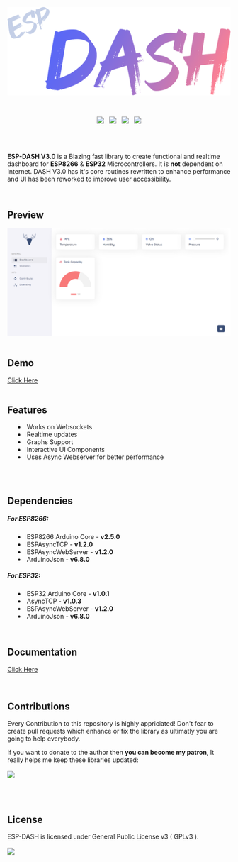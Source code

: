 <p align="center"><img src="/docs/img/logo.svg?sanitize=true&raw=true" width="620"></p>
<br/>

<p align="center">
<!-- <img src="https://img.shields.io/travis/com/ayushsharma82/ESP-DASH.svg?style=for-the-badge" />
&nbsp; -->
<img src="https://img.shields.io/github/last-commit/ayushsharma82/ESP-DASH.svg?style=for-the-badge" />
&nbsp;
<img src="https://img.shields.io/github/license/ayushsharma82/ESP-DASH.svg?style=for-the-badge" />
&nbsp;
<a href="https://opencollective.com/espdash/contribute" target="_blank"><img src="https://img.shields.io/opencollective/all/espdash?style=for-the-badge&logo=open-collective" /></a>
&nbsp;
<a href="https://www.buymeacoffee.com/6QGVpSj" target="_blank"><img src="https://img.shields.io/badge/Buy%20me%20a%20coffee-%245-orange?style=for-the-badge&logo=buy-me-a-coffee" /></a>
</p>

<br/>

<br/>

<p><b>ESP-DASH V3.0</b> is a Blazing fast library to create functional and realtime dashboard for <b>ESP8266</b> & <b>ESP32</b> Microcontrollers. It is <b>not</b> dependent on Internet. DASH V3.0 has it's core routines rewritten to enhance performance and UI has been reworked to improve user accessibility.</p>

<br/>

<h2>Preview</h2>
<img src="/docs/img/screenshot.PNG?raw=true">

<br/>
<br/>

<h2>Demo</h2>
<a href="https://ayushsharma82.github.io/ESP-DASH" target="_blank">Click Here</a>

<br/>
<br/>

<h2>Features</h2>
<p>
  <ul style="list-style-position: inside;">
      <li>Works on Websockets</li>
      <li>Realtime updates</li>
      <li>Graphs Support</li>
      <li>Interactive UI Components</li>
      <li>Uses Async Webserver for better performance</li>
  </ul>
</p>

<br/>
<br/>

<h2>Dependencies</h2>
<p>
  <h5>For ESP8266:</h5>
  <ul style="list-style-position: inside;">
      <li>ESP8266 Arduino Core - <b>v2.5.0</b></li>
      <li>ESPAsyncTCP - <b>v1.2.0</b></li>
  	  <li>ESPAsyncWebServer - <b>v1.2.0</b></li>
      <li>ArduinoJson - <b>v6.8.0</b></li>
  </ul>
  
  <h5>For ESP32:</h5>
  <ul style="list-style-position: inside;">
      <li>ESP32 Arduino Core - <b>v1.0.1</b></li>
      <li>AsyncTCP - <b>v1.0.3</b></li>
  	  <li>ESPAsyncWebServer - <b>v1.2.0</b></li>
      <li>ArduinoJson - <b>v6.8.0</b></li>
  </ul>
</p>

<br/>

<h2>Documentation</h2>
<a href="https://github.com/ayushsharma82/ESP-DASH/wiki/Getting-Started">Click Here</a>

<br/>
<br/>
<br/>

<h2>Contributions</h2>
<p>Every Contribution to this repository is highly appriciated! Don't fear to create pull requests which enhance or fix the library as ultimatly you are going to help everybody.</p>
<p>
If you want to donate to the author then <b>you can become my patron</b>, It really helps me keep these libraries updated:
<br/><br/>
<a href="https://www.patreon.com/bePatron?u=16780597" target="_blank"><img src="https://img.shields.io/badge/patreon-donate-orange.svg?style=for-the-badge&logo=patreon" /></a>
</p>
<br/>
<br/>


<h2>License</h2>
ESP-DASH is licensed under General Public License v3 ( GPLv3 ).
<br/>
<br/>
<img src="https://img.shields.io/github/license/ayushsharma82/ESP-DASH.svg?style=for-the-badge" />
</div>
